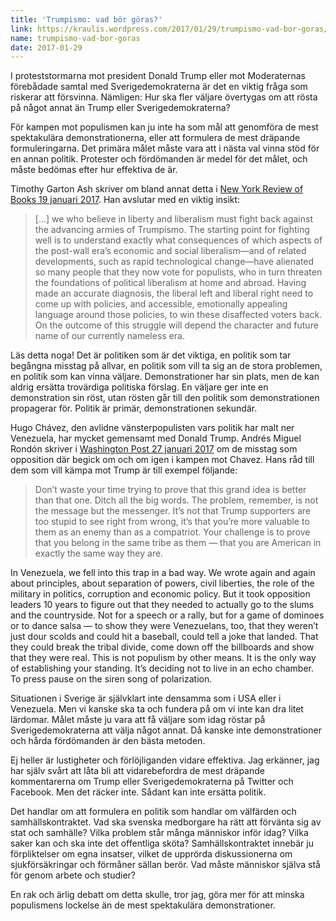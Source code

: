 ```yaml
---
title: 'Trumpismo: vad bör göras?'
link: https://kraulis.wordpress.com/2017/01/29/trumpismo-vad-bor-goras/
name: trumpismo-vad-bor-goras
date: 2017-01-29
---
```

I proteststormarna mot president Donald Trump eller mot Moderaternas förebådade samtal med Sverigedemokraterna är det en viktig fråga som riskerar att försvinna. Nämligen: Hur ska fler väljare övertygas om att rösta på något annat än Trump eller Sverigedemokraterna?

För kampen mot populismen kan ju inte ha som mål att genomföra de mest spektakulära demonstrationerna, eller att formulera de mest dräpande formuleringarna. Det primära målet måste vara att i nästa val vinna stöd för en annan politik. Protester och fördömanden är medel för det målet, och måste bedömas efter hur effektiva de är.

Timothy Garton Ash skriver om bland annat detta i [New York Review of Books 19 januari 2017](https://www.nybooks.com/articles/2017/01/19/is-europe-disintegrating/). Han avslutar med en viktig insikt:



> [...] we who believe in liberty and liberalism must fight back against the advancing armies of Trumpismo. The starting point for fighting well is to understand exactly what consequences of which aspects of the post-wall era’s economic and social liberalism—and of related developments, such as rapid technological change—have alienated so many people that they now vote for populists, who in turn threaten the foundations of political liberalism at home and abroad. Having made an accurate diagnosis, the liberal left and liberal right need to come up with policies, and accessible, emotionally appealing language around those policies, to win these disaffected voters back. On the outcome of this struggle will depend the character and future name of our currently nameless era.

Läs detta noga! Det är politiken som är det viktiga, en politik som tar begångna misstag på allvar, en politik som vill ta sig an de stora problemen, en politik som kan vinna väljare. Demonstrationer har sin plats, men de kan aldrig ersätta trovärdiga politiska förslag. En väljare ger inte en demonstration sin röst, utan rösten går till den politik som demonstrationen propagerar för. Politik är primär, demonstrationen sekundär.

Hugo Chávez, den avlidne vänsterpopulisten vars politik har malt ner Venezuela, har mycket gemensamt med Donald Trump. Andrés Miguel Rondón skriver i [Washington Post 27 januari 2017](https://www.washingtonpost.com/posteverything/wp/2017/01/27/in-venezuela-we-couldnt-stop-chavez-dont-make-the-same-mistakes-we-did/) om de misstag som opposition där begick om och om igen i kampen mot Chavez. Hans råd till dem som vill kämpa mot Trump är till exempel följande:

> Don’t waste your time trying to prove that this grand idea is better than that one. Ditch all the big words. The problem, remember, is not the message but the messenger. It’s not that Trump supporters are too stupid to see right from wrong, it’s that you’re more valuable to them as an enemy than as a compatriot. Your challenge is to prove that you belong in the same tribe as them — that you are American in exactly the same way they are.

In Venezuela, we fell into this trap in a bad way. We wrote again and again about principles, about separation of powers, civil liberties, the role of the military in politics, corruption and economic policy. But it took opposition leaders 10 years to figure out that they needed to actually go to the slums and the countryside. Not for a speech or a rally, but for a game of dominoes or to dance salsa — to show they were Venezuelans, too, that they weren’t just dour scolds and could hit a baseball, could tell a joke that landed. That they could break the tribal divide, come down off the billboards and show that they were real. This is not populism by other means. It is the only way of establishing your standing. It’s deciding not to live in an echo chamber. To press pause on the siren song of polarization.

Situationen i Sverige är självklart inte densamma som i USA eller i Venezuela. Men vi kanske ska ta och fundera på om vi inte kan dra litet lärdomar. Målet måste ju vara att få väljare som idag röstar på Sverigedemokraterna att välja något annat. Då kanske inte demonstrationer och hårda fördömanden är den bästa metoden.

Ej heller är lustigheter och förlöjliganden vidare effektiva. Jag erkänner, jag har själv svårt att låta bli att vidarebefordra de mest dräpande kommentarerna om Trump eller Sverigedemokraterna på Twitter och Facebook. Men det räcker inte. Sådant kan inte ersätta politik.

Det handlar om att formulera en politik som handlar om välfärden och samhällskontraktet. Vad ska svenska medborgare ha rätt att förvänta sig av stat och samhälle? Vilka problem står många människor inför idag? Vilka saker kan och ska inte det offentliga sköta? Samhällskontraktet innebär ju förpliktelser om egna insatser, vilket de upprörda diskussionerna om sjukförsäkringar och förmåner sällan berör. Vad måste människor själva stå för genom arbete och studier?

En rak och ärlig debatt om detta skulle, tror jag, göra mer för att minska populismens lockelse än de mest spektakulära demonstrationer.

